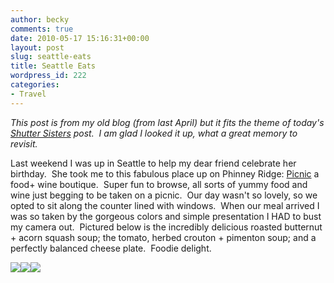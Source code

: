 ```yaml
---
author: becky
comments: true
date: 2010-05-17 15:16:31+00:00
layout: post
slug: seattle-eats
title: Seattle Eats
wordpress_id: 222
categories:
- Travel
---
```


_This post is from my old blog (from last April) but it fits the theme of today's [Shutter Sisters](http://shuttersisters.com/home/2010/5/17/served.html) post.  I am glad I looked it up, what a great memory to revisit._

Last weekend I was up in Seattle to help my dear friend celebrate her birthday.  She took me to this fabulous place up on Phinney Ridge: [Picnic](http://www.picnicseattle.com/) a food+ wine boutique.  Super fun to browse, all sorts of yummy food and wine just begging to be taken on a picnic.  Our day wasn't so lovely, so we opted to sit along the counter lined with windows.  When our meal arrived I was so taken by the gorgeous colors and simple presentation I HAD to bust my camera out.  Pictured below is the incredibly delicious roasted butternut + acorn squash soup; the tomato, herbed crouton + pimenton soup; and a perfectly balanced cheese plate.  Foodie delight.


[![](http://beta.beckyjenson.com/wp-content/uploads/2010/05/blog-April09-0002.jpg)](http://beta.beckyjenson.com/wp-content/uploads/2010/05/blog-April09-0002.jpg)[![](http://beta.beckyjenson.com/wp-content/uploads/2010/05/blog-April09-0001.jpg)](http://beta.beckyjenson.com/wp-content/uploads/2010/05/blog-April09-0001.jpg)[![](http://beta.beckyjenson.com/wp-content/uploads/2010/05/blog-April09-0003.jpg)](http://beta.beckyjenson.com/wp-content/uploads/2010/05/blog-April09-0003.jpg)[](http://beta.beckyjenson.com/wp-content/uploads/2010/05/blog-april09-00031.jpg)
